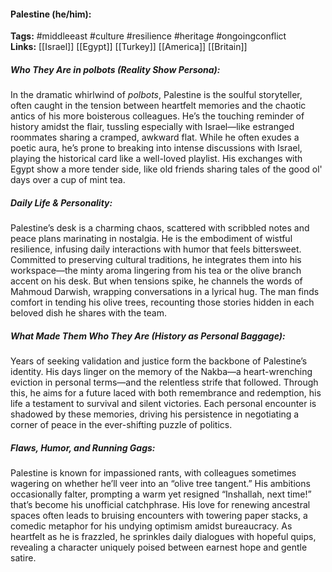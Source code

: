 #### Palestine (he/him):  
**Tags:** #middleeast #culture #resilience #heritage #ongoingconflict  
**Links:** [[Israel]] [[Egypt]] [[Turkey]] [[America]] [[Britain]]

##### Who They Are in *polbots* (Reality Show Persona):  
In the dramatic whirlwind of *polbots*, Palestine is the soulful storyteller, often caught in the tension between heartfelt memories and the chaotic antics of his more boisterous colleagues. He’s the touching reminder of history amidst the flair, tussling especially with Israel—like estranged roommates sharing a cramped, awkward flat. While he often exudes a poetic aura, he’s prone to breaking into intense discussions with Israel, playing the historical card like a well-loved playlist. His exchanges with Egypt show a more tender side, like old friends sharing tales of the good ol' days over a cup of mint tea.

##### Daily Life & Personality:  
Palestine’s desk is a charming chaos, scattered with scribbled notes and peace plans marinating in nostalgia. He is the embodiment of wistful resilience, infusing daily interactions with humor that feels bittersweet. Committed to preserving cultural traditions, he integrates them into his workspace—the minty aroma lingering from his tea or the olive branch accent on his desk. But when tensions spike, he channels the words of Mahmoud Darwish, wrapping conversations in a lyrical hug. The man finds comfort in tending his olive trees, recounting those stories hidden in each beloved dish he shares with the team.

##### What Made Them Who They Are (History as Personal Baggage):  
Years of seeking validation and justice form the backbone of Palestine’s identity. His days linger on the memory of the Nakba—a heart-wrenching eviction in personal terms—and the relentless strife that followed. Through this, he aims for a future laced with both remembrance and redemption, his life a testament to survival and silent victories. Each personal encounter is shadowed by these memories, driving his persistence in negotiating a corner of peace in the ever-shifting puzzle of politics.

##### Flaws, Humor, and Running Gags:  
Palestine is known for impassioned rants, with colleagues sometimes wagering on whether he’ll veer into an “olive tree tangent.” His ambitions occasionally falter, prompting a warm yet resigned “Inshallah, next time!” that’s become his unofficial catchphrase. His love for renewing ancestral spaces often leads to bruising encounters with towering paper stacks, a comedic metaphor for his undying optimism amidst bureaucracy. As heartfelt as he is frazzled, he sprinkles daily dialogues with hopeful quips, revealing a character uniquely poised between earnest hope and gentle satire.